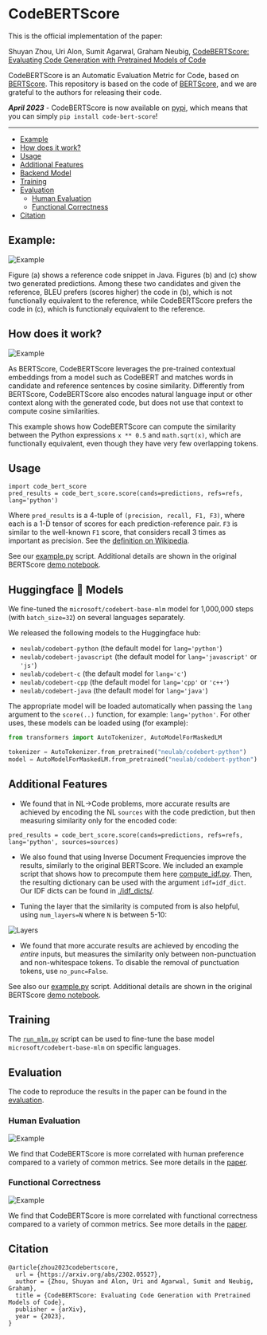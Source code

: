# CodeBERTScore
This is the official implementation of the paper:

Shuyan Zhou, Uri Alon, Sumit Agarwal, Graham Neubig, [CodeBERTScore: Evaluating Code Generation with Pretrained Models of Code](https://arxiv.org/pdf/2302.05527.pdf)

CodeBERTScore is an Automatic Evaluation Metric for Code, based on [BERTScore](https://arxiv.org/abs/1904.09675).
This repository is based on the code of [BERTScore](https://github.com/Tiiiger/bert_score), and we are grateful to the authors for releasing their code.

_**April 2023**_ - CodeBERTScore is now available on [pypi](https://pypi.org/project/code-bert-score/), which means that you can simply `pip install code-bert-score`!

---
* [Example](#example)
* [How does it work?](#how-does-it-work)
* [Usage](#usage)
* [Additional Features](#additional-features)
* [Backend Model](#backend-model)
* [Training](#training)
* [Evaluation](#evaluation)
    + [Human Evaluation](#human-evaluation)
    + [Functional Correctness](#functional-correctness)
* [Citation](#citation)

## Example:

![](./images/example.png "Example")

Figure (a) shows a reference code snippet in Java. Figures (b) and (c) show two generated predictions. Among these two candidates and given the reference, BLEU prefers (scores higher) the code in (b), which is not functionally equivalent to the reference, while CodeBERTScore prefers the code in (c), which is functionaly equivalent to the reference.

## How does it work?

![](./images/flow.png "Example")

As BERTScore, CodeBERTScore leverages the pre-trained contextual embeddings from a model such as CodeBERT and matches
words in candidate and reference sentences by cosine similarity.
Differently from BERTScore, CodeBERTScore also encodes natural language input or other context along with the generated code, but does not use that context to compute cosine similarities.

This example shows how CodeBERTScore can compute the similarity between the Python expressions `x ** 0.5` and `math.sqrt(x)`, which are functionally equivalent, even though they have very few overlapping tokens.



## Usage
```
import code_bert_score
pred_results = code_bert_score.score(cands=predictions, refs=refs, lang='python')
```
Where `pred_results` is a 4-tuple of `(precision, recall, F1, F3)`, where each is a 1-D tensor of scores for each prediction-reference pair. `F3` is similar to the well-known `F1` score, that considers recall 3 times as important as precision. See the [definition on Wikipedia](https://en.wikipedia.org/wiki/F-score#F%CE%B2_score).

See our [example.py](./example.py) script. Additional details are shown in the original BERTScore [demo notebook](./example/Demo.ipynb).

## Huggingface 🤗 Models
We fine-tuned the `microsoft/codebert-base-mlm` model for 1,000,000 steps (with `batch_size=32`) on several languages separately.

We released the following models to the Huggingface hub:
* `neulab/codebert-python` (the default model for `lang='python'`)
* `neulab/codebert-javascript` (the default model for `lang='javascript'` or `'js'`)
* `neulab/codebert-c` (the default model for `lang='c'`)
* `neulab/codebert-cpp` (the default model for `lang='cpp'` or `'c++'`)
* `neulab/codebert-java` (the default model for `lang='java'`)

The appropriate model will be loaded automatically when passing the `lang` argument to the `score(..)` function, for example: `lang='python'`. 
For other uses, these models can be loaded using (for example):
```python
from transformers import AutoTokenizer, AutoModelForMaskedLM

tokenizer = AutoTokenizer.from_pretrained("neulab/codebert-python")
model = AutoModelForMaskedLM.from_pretrained("neulab/codebert-python")
```

## Additional Features

* We found that in NL->Code problems, more accurate results are achieved by encoding the NL `sources` with the code prediction, but then measuring similarity only for the encoded code:

```
pred_results = code_bert_score.score(cands=predictions, refs=refs, lang='python', sources=sources)
```

* We also found that using Inverse Document Frequencies improve the results, similarly to the original BERTScore. We included an example script that shows how to precompute them here [compute_idf.py](https://github.com/neulab/code-bert-score/blob/main/compute_idf.py). Then, the resulting dictionary can be used with the argument `idf=idf_dict`.
Our IDF dicts can be found in [./idf_dicts/](./idf_dicts/).

* Tuning the layer that the similarity is computed from is also helpful, using `num_layers=N` where `N` is between 5-10: 

![](./images/layer.jpg "Layers")

* We found that more accurate results are achieved by encoding the *entire* inputs, but measures the similarity only between non-punctuation and non-whitespace tokens. To disable the removal of punctuation tokens, use `no_punc=False`. 


See also our [example.py](./example.py) script. Additional details are shown in the original BERTScore [demo notebook](./example/Demo.ipynb).

## Training
The [`run_mlm.py`](./run_mlm.py) script can be used to fine-tune the base model `microsoft/codebert-base-mlm` on specific languages.

## Evaluation
The code to reproduce the results in the paper can be found in the [evaluation](./evaluation/README.md).
### Human Evaluation

![](./images/human.png "Example")

We find that CodeBERTScore is more correlated with human preference compared to a variety of common metrics. See more details in the [paper](https://arxiv.org/pdf/2302.05527.pdf).

### Functional Correctness

![](./images/functional.png "Example")

We find that CodeBERTScore is more correlated with functional correctness compared to a variety of common metrics. See more details in the [paper](https://arxiv.org/pdf/2302.05527.pdf).

## Citation
```
@article{zhou2023codebertscore,
  url = {https://arxiv.org/abs/2302.05527},
  author = {Zhou, Shuyan and Alon, Uri and Agarwal, Sumit and Neubig, Graham},
  title = {CodeBERTScore: Evaluating Code Generation with Pretrained Models of Code},  
  publisher = {arXiv},
  year = {2023},
}
```
